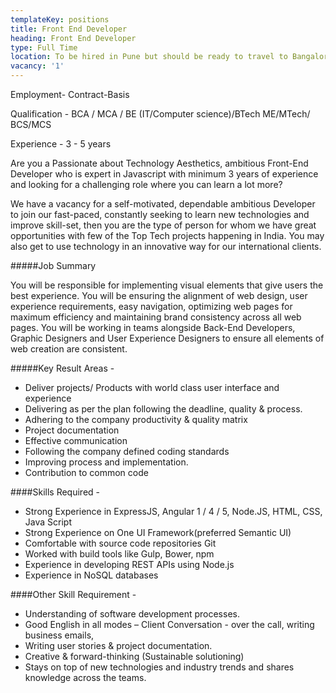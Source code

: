 ```yaml
---
templateKey: positions
title: Front End Developer
heading: Front End Developer
type: Full Time
location: To be hired in Pune but should be ready to travel to Bangalore for long term assignment
vacancy: '1'
---
```


Employment- Contract-Basis

Qualification - BCA / MCA / BE (IT/Computer science)/BTech ME/MTech/ BCS/MCS

Experience - 3 - 5 years

Are you a Passionate about Technology Aesthetics, ambitious Front-End Developer who is expert in Javascript with minimum 3 years of experience and looking for a challenging role where you can learn a lot more?

We have a vacancy for a self-motivated, dependable ambitious Developer to join our fast-paced, constantly seeking to learn new technologies and improve skill-set, then you are the type of person for whom we have great opportunities with few of the Top Tech projects happening in India. You may also get to use technology in an innovative way for our international clients. 

#####Job Summary

You will be responsible for implementing visual elements that give users the best experience. You will be ensuring the alignment of web design, user experience requirements, easy navigation, optimizing web pages for maximum efficiency and maintaining brand consistency across all web pages. You will be working in teams alongside Back-End Developers, Graphic Designers and User Experience Designers to ensure all elements of web creation are consistent.

#####Key Result Areas -
* Deliver projects/ Products with world class user interface and experience
* Delivering as per the plan following the deadline, quality & process.
* Adhering to the company productivity & quality matrix
* Project documentation 
* Effective communication
* Following the company defined coding standards
* Improving process and implementation. 
* Contribution to common code


####Skills Required -

* Strong Experience in ExpressJS, Angular 1 / 4 / 5, Node.JS, HTML, CSS, Java Script
* Strong Experience on One UI Framework(preferred Semantic UI)
* Comfortable with source code repositories Git
* Worked with build tools like Gulp, Bower, npm
* Experience in developing REST APIs using Node.js
* Experience in NoSQL databases

####Other Skill Requirement -

* Understanding of software development processes.
* Good English in all modes –  Client Conversation - over the call, writing business emails, 
* Writing user stories & project documentation.
* Creative & forward-thinking (Sustainable solutioning) 
* Stays on top of new technologies and industry trends and shares knowledge across the teams. 
